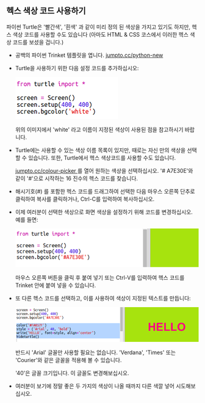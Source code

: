 ## 헥스 색상 코드 사용하기

파이썬 Turtle은 '빨간색', '흰색' 과 같이 미리 정의 된 색상을 가지고 있기도 하지만, 헥스 색상 코드를 사용할 수도 있습니다 (아마도 HTML & CSS 코스에서 이러한 헥스 색상 코드를 보셨을 겁니다.)

+ 공백의 파이썬 Trinket 템플릿을 엽니다. <a href="http://jumpto.cc/python-new" target="_blank"> jumpto.cc/python-new </a>

+ Turtle을 사용하기 위한 다음 설정 코드를 추가하십시오:
    
    ![스크린샷](images/colourful-setup.png)
    
    위의 이미지에서 'white' 라고 이름이 지정된 색상이 사용된 점을 참고하시기 바랍니다.

+ Turtle에는 사용할 수 있는 색상 이름 목록이 있지만, 때로는 자신 만의 색상을 선택할 수 있습니다. 또한, Turtle에서 헥스 색상코드를 사용할 수도 있습니다.
    
    <a href="http://jumpto.cc/colour-picker" target="_blank"> jumpto.cc/colour-picker </a>를 열어 원하는 색상을 선택하십시오. '# A7E30E'와 같이 '#'으로 시작하는 16 진수의 헥스 코드를 찾습니다.

+ 해시기호(#) 를 포함한 헥스 코드를 드래그하여 선택한 다음 마우스 오른쪽 단추로 클릭하여 복사를 클릭하거나, Ctrl-C를 입력하여 복사하십시오.

+ 이제 여러분이 선택한 색상으로 화면 색상을 설정하기 위해 코드를 변경하십시오. 예를 들면:
    
    ![스크린샷](images/colourful-background.png)
    
    마우스 오른쪽 버튼을 클릭 후 붙여 넣기 또는 Ctrl-V를 입력하여 헥스 코드를 Trinket 안에 붙여 넣을 수 있습니다.

+ 또 다른 헥스 코드를 선택하고, 이를 사용하여 색상이 지정된 텍스트를 만듭니다:
    
    ![스크린샷](images/colourful-write.png)
    
    반드시 'Arial' 글꼴만 사용할 필요는 없습니다. 'Verdana', 'Times' 또는 'Courier'와 같은 글꼴을 적용해 볼 수 있습니다.
    
    '40'은 글꼴 크기입니다. 이 글꼴도 변경해보십시오.

+ 여러분이 보기에 정말 좋은 두 가지의 색상이 나올 때까지 다른 색깔 넣어 시도해보십시오.